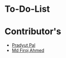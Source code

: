 # To-Do-List
# Contributor's 
- [Pradyut Pal](https://github.com/quickpucha)
- [Md Firoj Ahmed](https://github.com/firojahmed1313)
